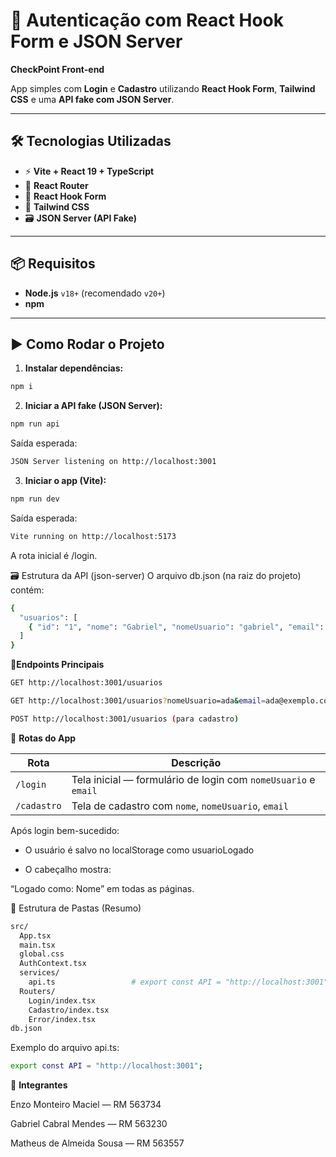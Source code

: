 # 🔐 Autenticação com React Hook Form e JSON Server  
**CheckPoint Front-end**

App simples com **Login** e **Cadastro** utilizando **React Hook Form**, **Tailwind CSS** e uma **API fake com JSON Server**.

---

## 🛠️ Tecnologias Utilizadas

- ⚡ **Vite + React 19 + TypeScript**  
- 🧭 **React Router**  
- 📝 **React Hook Form**  
- 🎨 **Tailwind CSS**  
- 🗃️ **JSON Server (API Fake)**  

---

## 📦 Requisitos

- **Node.js** `v18+` (recomendado `v20+`)  
- **npm**  

---

## ▶️ Como Rodar o Projeto

1. **Instalar dependências:**
```bash
npm i
```
   
2. **Iniciar a API fake (JSON Server):**

```bash
npm run api
```
Saída esperada: 
```bash
JSON Server listening on http://localhost:3001
```
3. **Iniciar o app (Vite):**
```bash
npm run dev
```
Saída esperada:
```bash
Vite running on http://localhost:5173
```
A rota inicial é /login.

🗃️ Estrutura da API (json-server)
O arquivo db.json (na raiz do projeto) contém:

```bash
{
  "usuarios": [
    { "id": "1", "nome": "Gabriel", "nomeUsuario": "gabriel", "email": "gabriel@exemplo.com" }
  ]
}
```
🔗**Endpoints Principais**
```bash
GET http://localhost:3001/usuarios

GET http://localhost:3001/usuarios?nomeUsuario=ada&email=ada@exemplo.com

POST http://localhost:3001/usuarios (para cadastro)
```
🧭 **Rotas do App**


| Rota | Descrição |
|------|------------|
| `/login` | Tela inicial — formulário de login com `nomeUsuario` e `email` |
| `/cadastro` | Tela de cadastro com `nome`, `nomeUsuario`, `email` |

Após login bem-sucedido:

 - O usuário é salvo no localStorage como usuarioLogado

 - O cabeçalho mostra:

“Logado como: Nome” em todas as páginas.

🧱 Estrutura de Pastas (Resumo)
```bash
src/
  App.tsx
  main.tsx
  global.css
  AuthContext.tsx
  services/
    api.ts                 # export const API = "http://localhost:3001"
  Routers/
    Login/index.tsx
    Cadastro/index.tsx
    Error/index.tsx
db.json
```
Exemplo do arquivo api.ts:
```bash
export const API = "http://localhost:3001";
```
👥 **Integrantes**

Enzo Monteiro Maciel — RM 563734

Gabriel Cabral Mendes — RM 563230

Matheus de Almeida Sousa — RM 563557
